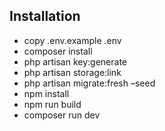 ## Installation

 - copy .env.example .env
 - composer install
 - php artisan key:generate
 - php artisan storage:link
 - php artisan migrate:fresh –seed
 - npm install
 - npm run build
 - composer run dev
